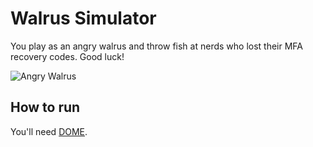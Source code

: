 # Walrus Simulator

You play as an angry walrus and throw fish at nerds who lost their MFA recovery codes. Good luck!

 ![Angry Walrus](images/../walrus-lg.png)

 ## How to run
 You'll need [DOME](https://domeengine.com).